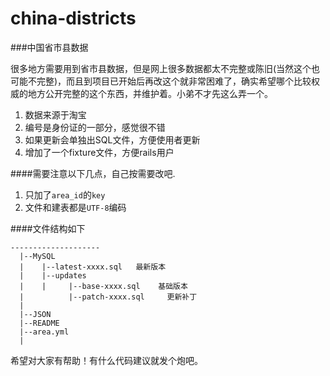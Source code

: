 china-districts
===============

###中国省市县数据

很多地方需要用到省市县数据，但是网上很多数据都太不完整或陈旧(当然这个也可能不完整)，而且到项目已开始后再改这个就非常困难了，确实希望哪个比较权威的地方公开完整的这个东西，并维护着。小弟不才先这么弄一个。

1. 数据来源于淘宝
2. 编号是身份证的一部分，感觉很不错
3. 如果更新会单独出SQL文件，方便使用者更新
4. 增加了一个fixture文件，方便rails用户

####需要注意以下几点，自己按需要改吧.

1. 只加了`area_id`的`key`
2. 文件和建表都是`UTF-8`编码

####文件结构如下

	--------------------
	  |--MySQL
	  |    |--latest-xxxx.sql	最新版本
	  |    |--updates
	  |    |     |--base-xxxx.sql    基础版本
	  |          |--patch-xxxx.sql     更新补丁
	  |
	  |--JSON
	  |--README
	  |--area.yml
	  |

希望对大家有帮助！有什么代码建议就发个炮吧。

